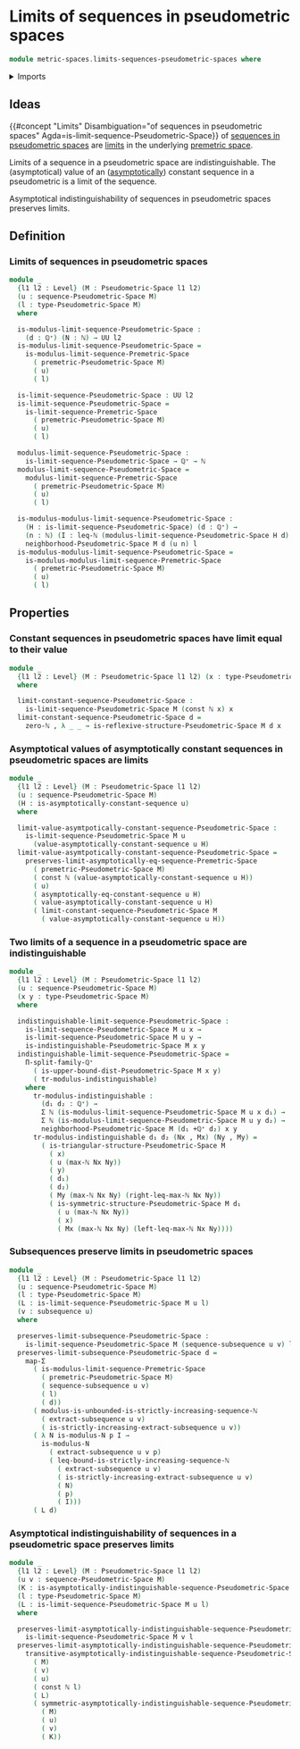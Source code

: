 # Limits of sequences in pseudometric spaces

```agda
module metric-spaces.limits-sequences-pseudometric-spaces where
```

<details><summary>Imports</summary>

```agda
open import elementary-number-theory.inequality-natural-numbers
open import elementary-number-theory.maximum-natural-numbers
open import elementary-number-theory.monotonic-sequences-natural-numbers
open import elementary-number-theory.natural-numbers
open import elementary-number-theory.positive-rational-numbers

open import foundation.asymptotically-constant-sequences
open import foundation.asymptotically-equal-sequences
open import foundation.constant-maps
open import foundation.dependent-pair-types
open import foundation.functoriality-dependent-pair-types
open import foundation.propositions
open import foundation.sequences
open import foundation.subsequences
open import foundation.transport-along-identifications
open import foundation.universe-levels

open import metric-spaces.limits-sequences-premetric-spaces
open import metric-spaces.pseudometric-spaces
open import metric-spaces.sequences-pseudometric-spaces
```

</details>

## Ideas

{{#concept "Limits" Disambiguation="of sequences in pseudometric spaces" Agda=is-limit-sequence-Pseudometric-Space}}
of
[sequences in pseudometric spaces](metric-spaces.sequences-pseudometric-spaces.md)
are [limits](metric-spaces.limits-sequences-premetric-spaces.md) in the
underlying [premetric space](metric-spaces.premetric-spaces.md).

Limits of a sequence in a pseudometric space are indistinguishable. The
(asymptotical) value of an
([asymptotically](foundation.asymptotically-constant-sequences.md)) constant
sequence in a pseudometric is a limit of the sequence.

Asymptotical indistinguishability of sequences in pseudometric spaces preserves
limits.

## Definition

### Limits of sequences in pseudometric spaces

```agda
module _
  {l1 l2 : Level} (M : Pseudometric-Space l1 l2)
  (u : sequence-Pseudometric-Space M)
  (l : type-Pseudometric-Space M)
  where

  is-modulus-limit-sequence-Pseudometric-Space :
    (d : ℚ⁺) (N : ℕ) → UU l2
  is-modulus-limit-sequence-Pseudometric-Space =
    is-modulus-limit-sequence-Premetric-Space
      ( premetric-Pseudometric-Space M)
      ( u)
      ( l)

  is-limit-sequence-Pseudometric-Space : UU l2
  is-limit-sequence-Pseudometric-Space =
    is-limit-sequence-Premetric-Space
      ( premetric-Pseudometric-Space M)
      ( u)
      ( l)

  modulus-limit-sequence-Pseudometric-Space :
    is-limit-sequence-Pseudometric-Space → ℚ⁺ → ℕ
  modulus-limit-sequence-Pseudometric-Space =
    modulus-limit-sequence-Premetric-Space
      ( premetric-Pseudometric-Space M)
      ( u)
      ( l)

  is-modulus-modulus-limit-sequence-Pseudometric-Space :
    (H : is-limit-sequence-Pseudometric-Space) (d : ℚ⁺) →
    (n : ℕ) (I : leq-ℕ (modulus-limit-sequence-Pseudometric-Space H d) n) →
    neighborhood-Pseudometric-Space M d (u n) l
  is-modulus-modulus-limit-sequence-Pseudometric-Space =
    is-modulus-modulus-limit-sequence-Premetric-Space
      ( premetric-Pseudometric-Space M)
      ( u)
      ( l)
```

## Properties

### Constant sequences in pseudometric spaces have limit equal to their value

```agda
module _
  {l1 l2 : Level} (M : Pseudometric-Space l1 l2) (x : type-Pseudometric-Space M)
  where

  limit-constant-sequence-Pseudometric-Space :
    is-limit-sequence-Pseudometric-Space M (const ℕ x) x
  limit-constant-sequence-Pseudometric-Space d =
    zero-ℕ , λ _ _ → is-reflexive-structure-Pseudometric-Space M d x
```

### Asymptotical values of asymptotically constant sequences in pseudometric spaces are limits

```agda
module _
  {l1 l2 : Level} (M : Pseudometric-Space l1 l2)
  (u : sequence-Pseudometric-Space M)
  (H : is-asymptotically-constant-sequence u)
  where

  limit-value-asymtpotically-constant-sequence-Pseudometric-Space :
    is-limit-sequence-Pseudometric-Space M u
      (value-asymptotically-constant-sequence u H)
  limit-value-asymtpotically-constant-sequence-Pseudometric-Space =
    preserves-limit-asymptotically-eq-sequence-Premetric-Space
      ( premetric-Pseudometric-Space M)
      ( const ℕ (value-asymptotically-constant-sequence u H))
      ( u)
      ( asymptotically-eq-constant-sequence u H)
      ( value-asymptotically-constant-sequence u H)
      ( limit-constant-sequence-Pseudometric-Space M
        ( value-asymptotically-constant-sequence u H))
```

### Two limits of a sequence in a pseudometric space are indistinguishable

```agda
module _
  {l1 l2 : Level} (M : Pseudometric-Space l1 l2)
  (u : sequence-Pseudometric-Space M)
  (x y : type-Pseudometric-Space M)
  where

  indistinguishable-limit-sequence-Pseudometric-Space :
    is-limit-sequence-Pseudometric-Space M u x →
    is-limit-sequence-Pseudometric-Space M u y →
    is-indistinguishable-Pseudometric-Space M x y
  indistinguishable-limit-sequence-Pseudometric-Space =
    Π-split-family-ℚ⁺
      ( is-upper-bound-dist-Pseudometric-Space M x y)
      ( tr-modulus-indistinguishable)
    where
      tr-modulus-indistinguishable :
        (d₁ d₂ : ℚ⁺) →
        Σ ℕ (is-modulus-limit-sequence-Pseudometric-Space M u x d₁) →
        Σ ℕ (is-modulus-limit-sequence-Pseudometric-Space M u y d₂) →
        neighborhood-Pseudometric-Space M (d₁ +ℚ⁺ d₂) x y
      tr-modulus-indistinguishable d₁ d₂ (Nx , Mx) (Ny , My) =
        ( is-triangular-structure-Pseudometric-Space M
          ( x)
          ( u (max-ℕ Nx Ny))
          ( y)
          ( d₁)
          ( d₂)
          ( My (max-ℕ Nx Ny) (right-leq-max-ℕ Nx Ny))
          ( is-symmetric-structure-Pseudometric-Space M d₁
            ( u (max-ℕ Nx Ny))
            ( x)
            ( Mx (max-ℕ Nx Ny) (left-leq-max-ℕ Nx Ny))))
```

### Subsequences preserve limits in pseudometric spaces

```agda
module _
  {l1 l2 : Level} (M : Pseudometric-Space l1 l2)
  (u : sequence-Pseudometric-Space M)
  (l : type-Pseudometric-Space M)
  (L : is-limit-sequence-Pseudometric-Space M u l)
  (v : subsequence u)
  where

  preserves-limit-subsequence-Pseudometric-Space :
    is-limit-sequence-Pseudometric-Space M (sequence-subsequence u v) l
  preserves-limit-subsequence-Pseudometric-Space d =
    map-Σ
      ( is-modulus-limit-sequence-Premetric-Space
        ( premetric-Pseudometric-Space M)
        ( sequence-subsequence u v)
        ( l)
        ( d))
      ( modulus-is-unbounded-is-strictly-increasing-sequence-ℕ
        ( extract-subsequence u v)
        ( is-strictly-increasing-extract-subsequence u v))
      ( λ N is-modulus-N p I →
        is-modulus-N
          ( extract-subsequence u v p)
          ( leq-bound-is-strictly-increasing-sequence-ℕ
            ( extract-subsequence u v)
            ( is-strictly-increasing-extract-subsequence u v)
            ( N)
            ( p)
            ( I)))
      ( L d)
```

### Asymptotical indistinguishability of sequences in a pseudometric space preserves limits

```agda
module _
  {l1 l2 : Level} (M : Pseudometric-Space l1 l2)
  (u v : sequence-Pseudometric-Space M)
  (K : is-asymptotically-indistinguishable-sequence-Pseudometric-Space M u v)
  (l : type-Pseudometric-Space M)
  (L : is-limit-sequence-Pseudometric-Space M u l)
  where

  preserves-limit-asymptotically-indistinguishable-sequence-Pseudometric-Space :
    is-limit-sequence-Pseudometric-Space M v l
  preserves-limit-asymptotically-indistinguishable-sequence-Pseudometric-Space =
    transitive-asymptotically-indistinguishable-sequence-Pseudometric-Space
      ( M)
      ( v)
      ( u)
      ( const ℕ l)
      ( L)
      ( symmetric-asymptotically-indistinguishable-sequence-Pseudometric-Space
        ( M)
        ( u)
        ( v)
        ( K))
```
